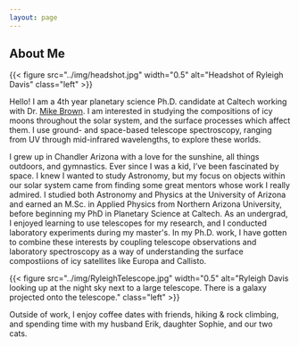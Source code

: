 ```yaml
---
layout: page
---
```


## About Me

{{< figure src="../img/headshot.jpg" width="0.5" alt="Headshot of Ryleigh Davis" class="left" >}} 

Hello! I am a 4th year planetary science Ph.D. candidate at Caltech working with Dr. [Mike Brown](https://mikebrown.caltech.edu/). I am interested in studying the compositions of icy moons throughout the solar system, and the surface processes which affect them. I use ground- and space-based telescope spectroscopy, ranging from UV through mid-infrared wavelengths, to explore these worlds.

I grew up in Chandler Arizona with a love for the sunshine, all things outdoors, and gymnastics. Ever since I was a kid, I’ve been fascinated by space. I knew I wanted to study Astronomy, but my focus on objects within our solar system came from finding some great mentors whose work I really admired. I studied both Astronomy and Physics at the University of Arizona and earned an M.Sc. in Applied Physics from Northern Arizona University, before beginning my PhD in Planetary Science at Caltech. As an undergrad, I enjoyed learning to use telescopes for my research, and I conducted laboratory experiments during my master's. In my Ph.D. work, I have gotten to combine these interests by coupling telescope observations and laboratory spectroscopy as a way of understanding the surface compostiions of icy satellites like Europa and Callisto.

{{< figure src="../img/RyleighTelescope.jpg" width="0.5" alt="Ryleigh Davis looking up at the night sky next to a large telescope. There is a galaxy projected onto the telescope." class="left" >}} 

Outside of work, I enjoy coffee dates with friends, hiking & rock climbing, and spending time with my husband Erik, daughter Sophie, and our two cats.